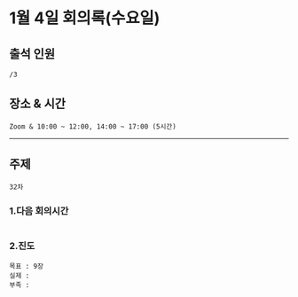 # **1월 4일 회의록(수요일)**

## **출석 인원**
```
/3
```

## **장소 & 시간**
```
Zoom & 10:00 ~ 12:00, 14:00 ~ 17:00 (5시간)
```
---
## **주제**
```
32차
```

### **1.다음 회의시간**
```
```
### **2.진도**
```
목표 : 9장
실제 : 
부족 : 
```
